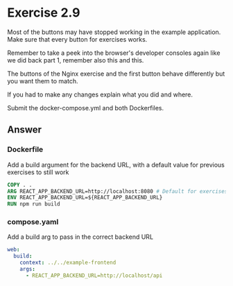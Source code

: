 # Exercise 2.9

Most of the buttons may have stopped working in the example application. Make sure that every button for exercises works.

Remember to take a peek into the browser's developer consoles again like we did back part 1, remember also this and this.

The buttons of the Nginx exercise and the first button behave differently but you want them to match.

If you had to make any changes explain what you did and where.

Submit the docker-compose.yml and both Dockerfiles.

## Answer

### Dockerfile

Add a build argument for the backend URL, with a default value for previous exercises to still work

```Dockerfile
COPY . .
ARG REACT_APP_BACKEND_URL=http://localhost:8080 # Default for exercises before 2.8
ENV REACT_APP_BACKEND_URL=${REACT_APP_BACKEND_URL}
RUN npm run build
```

### compose.yaml

Add a build arg to pass in the correct backend URL

```yaml
web:
  build:
    context: ../../example-frontend
    args:
      - REACT_APP_BACKEND_URL=http://localhost/api
```
